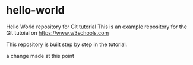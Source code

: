 # hello-world
Hello World repository for Git tutorial
This is an example repository for the Git tutoial on https://www.w3schools.com

This repository is built step by step in the tutorial.

a change made at this point
